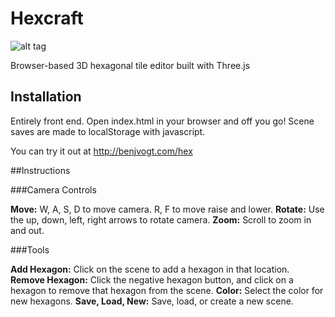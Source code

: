# Hexcraft

![alt tag](https://raw.github.com/vogtb/hexcraft/master/img/demo_img.png)

Browser-based 3D hexagonal tile editor built with Three.js 

## Installation

Entirely front end. Open index.html in your browser and off you go! Scene saves are made to localStorage with javascript.

You can try it out at http://benjvogt.com/hex

##Instructions

###Camera Controls

**Move:** W, A, S, D to move camera. R, F to move raise and lower.
**Rotate:** Use the up, down, left, right arrows to rotate camera.
**Zoom:** Scroll to zoom in and out.

###Tools

**Add Hexagon:** Click on the scene to add a hexagon in that location.
**Remove Hexagon:** Click the negative hexagon button, and click on a hexagon to remove that hexagon from the scene.
**Color:** Select the color for new hexagons.
**Save, Load, New:** Save, load, or create a new scene.